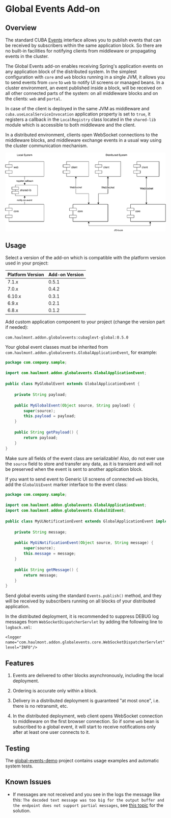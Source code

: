 # Global Events Add-on

## Overview

The standard CUBA [Events](https://doc.cuba-platform.com/manual-latest/events.html) interface allows you to publish events that can be received by subscribers within the same application block. So there are no built-in facilities for notifying clients from middleware or propagating events in the cluster.
 
The Global Events add-on enables receiving Spring's application events on any application block of the distributed system. In the simplest configuration with `core` and `web` blocks running in a single JVM, it allows you to send events from `core` to `web` to notify UI screens or managed beans. In a cluster environment, an event published inside a block, will be received on all other connected parts of the system: on all middleware blocks and on the clients: `web` and `portal`.

In case of the client is deployed in the same JVM as middleware and `cuba.useLocalServiceInvocation` application property is set to `true`, it registers a callback in the `LocalRegistry` class located in the `shared-lib` module which is accessible to both middleware and the client.

In a distributed environment, clients open WebSocket connections to the middleware blocks, and middleware exchange events in a usual way using the cluster communication mechanism.
 
![Global Events](etc/global-events.png)

## Usage

Select a version of the add-on which is compatible with the platform version used in your project:

| Platform Version | Add-on Version |
| ---------------- | -------------- |
| 7.1.x            | 0.5.1          |
| 7.0.x            | 0.4.2          |
| 6.10.x           | 0.3.1          |
| 6.9.x            | 0.2.1          |
| 6.8.x            | 0.1.2          |

Add custom application component to your project (change the version part if needed):

`com.haulmont.addon.globalevents:cubaglevt-global:0.5.0`

Your global event classes must be inherited from `com.haulmont.addon.globalevents.GlobalApplicationEvent`, for example:

```java
package com.company.sample;

import com.haulmont.addon.globalevents.GlobalApplicationEvent;

public class MyGlobalEvent extends GlobalApplicationEvent {

    private String payload;

    public MyGlobalEvent(Object source, String payload) {
        super(source);
        this.payload = payload;
    }

    public String getPayload() {
        return payload;
    }
}
```

Make sure all fields of the event class are serializable! Also, do not ever use the `source` field to store and transfer any data, as it is transient and will not be preserved when the event is sent to another application block.

If you want to send event to Generic UI screens of connected `web` blocks, add the `GlobalUiEvent` marker interface to the event class:

```java
package com.company.sample;

import com.haulmont.addon.globalevents.GlobalApplicationEvent;
import com.haulmont.addon.globalevents.GlobalUiEvent;

public class MyUiNotificationEvent extends GlobalApplicationEvent implements GlobalUiEvent {

    private String message;

    public MyUiNotificationEvent(Object source, String message) {
        super(source);
        this.message = message;
    }

    public String getMessage() {
        return message;
    }
}
```

Send global events using the standard `Events.publish()` method, and they will be received by subscribers running on all blocks of your distributed application.

In the distributed deployment, it is recommended to suppress DEBUG log messages from `WebSocketDispatcherServlet` by adding the following line to `logback.xml`:

    <logger name="com.haulmont.addon.globalevents.core.WebSocketDispatcherServlet" level="INFO"/> 

## Features

1. Events are delivered to other blocks asynchronously, including the local deployment. 

2. Ordering is accurate only within a block.

3. Delivery in a distributed deployment is guaranteed "at most once", i.e. there is no retransmit, etc.

4. In the distributed deployment, web client opens WebSocket connection to middleware on the first browser connection. So if some `web` bean is subscribed to a global event, it will start to receive notifications only after at least one user connects to it.  

## Testing

The [global-events-demo](https://github.com/cuba-platform/global-events-demo) project contains usage examples and automatic system tests.

## Known Issues

* If messages are not received and you see in the logs the message like this: `The decoded text message was too big for the output buffer and the endpoint does not support partial messages`, see [this topic](https://www.cuba-platform.com/discuss/t/unable-to-receive-globalevent-separate-tomcat-for-app-war-app-core-war/7149) for the solution.
